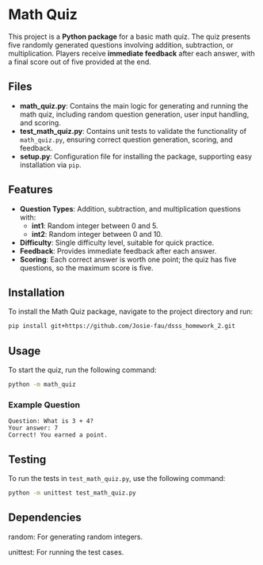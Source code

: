 # **Math Quiz**

This project is a **Python package** for a basic math quiz. The quiz presents five randomly generated questions involving addition, subtraction, or multiplication. Players receive **immediate feedback** after each answer, with a final score out of five provided at the end.

## **Files**

- **math_quiz.py**: Contains the main logic for generating and running the math quiz, including random question generation, user input handling, and scoring.
- **test_math_quiz.py**: Contains unit tests to validate the functionality of `math_quiz.py`, ensuring correct question generation, scoring, and feedback.
- **setup.py**: Configuration file for installing the package, supporting easy installation via `pip`.

## **Features**

- **Question Types**: Addition, subtraction, and multiplication questions with:
  - **int1**: Random integer between 0 and 5.
  - **int2**: Random integer between 0 and 10.
- **Difficulty**: Single difficulty level, suitable for quick practice.
- **Feedback**: Provides immediate feedback after each answer.
- **Scoring**: Each correct answer is worth one point; the quiz has five questions, so the maximum score is five.

## **Installation**

To install the Math Quiz package, navigate to the project directory and run:

```bash
pip install git+https://github.com/Josie-fau/dsss_homework_2.git
```

## **Usage**

To start the quiz, run the following command:

```bash
python -m math_quiz
```

### **Example Question**

```plaintext
Question: What is 3 + 4?
Your answer: 7
Correct! You earned a point.
```

## **Testing**

To run the tests in `test_math_quiz.py`, use the following command:

```bash
python -m unittest test_math_quiz.py
```
## **Dependencies**
random: For generating random integers.

unittest: For running the test cases.
